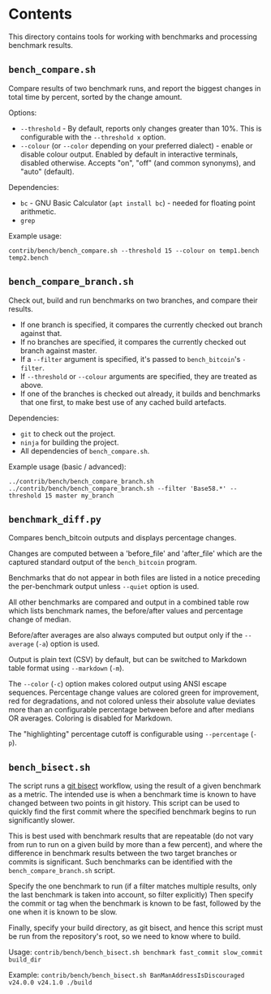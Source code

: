 # Contents

This directory contains tools for working with benchmarks and processing benchmark results.

## `bench_compare.sh`

Compare results of two benchmark runs, and report the biggest changes in total time by percent, sorted by the change amount.

Options:

- `--threshold` - By default, reports only changes greater than 10%. This is configurable with the `--threshold x` option.
- `--colour` (or `--color` depending on your preferred dialect) - enable or disable colour output.  Enabled by default in interactive terminals, disabled otherwise.  Accepts "on", "off" (and common synonyms), and "auto" (default).

Dependencies:

- `bc` - GNU Basic Calculator (`apt install bc`) - needed for floating point arithmetic.
- `grep`

Example usage:

    contrib/bench/bench_compare.sh --threshold 15 --colour on temp1.bench temp2.bench

## `bench_compare_branch.sh`

Check out, build and run benchmarks on two branches, and compare their results.

- If one branch is specified, it compares the currently checked out branch against that.
- If no branches are specified, it compares the currently checked out branch against master.
- If a `--filter` argument is specified, it's passed to `bench_bitcoin`'s `-filter`.
- If `--threshold` or `--colour` arguments are specified, they are treated as above.
- If one of the branches is checked out already, it builds and benchmarks that one first, to make best use of any cached build artefacts.

Dependencies:
- `git` to check out the project.
- `ninja` for building the project.
- All dependencies of `bench_compare.sh`.

Example usage (basic / advanced):

    ../contrib/bench/bench_compare_branch.sh
    ../contrib/bench/bench_compare_branch.sh --filter 'Base58.*' --threshold 15 master my_branch

## `benchmark_diff.py`

Compares bench_bitcoin outputs and displays percentage changes.

Changes are computed between a 'before_file' and 'after_file' which are
the captured standard output of the `bench_bitcoin` program.

Benchmarks that do not appear in both files are listed in a notice preceding
the per-benchmark output unless `--quiet` option is used.

All other benchmarks are compared and output in a combined table row which
lists benchmark names, the before/after values and percentage change of
median.

Before/after averages are also always computed but output only if the
`--average` (`-a`) option is used.

Output is plain text (CSV) by default, but can be switched to Markdown
table format using `--markdown` (`-m`).

The `--color` (`-c`) option makes colored output using ANSI escape sequences.
Percentage change values are colored green for improvement, red for
degradations, and not colored unless their absolute value deviates more than
an configurable percentage between before and after medians OR averages.
Coloring is disabled for Markdown.

The "highlighting" percentage cutoff is configurable using
`--percentage` (`-p`).

## `bench_bisect.sh`

The script runs a [git bisect](https://git-scm.com/docs/git-bisect) workflow,
using the result of a given benchmark as a metric.  The intended use is when a
benchmark time is known to have changed between two points in git history.
This script can be used to quickly find the first commit where the specified
benchmark begins to run significantly slower.

This is best used with benchmark results that are repeatable (do not vary from
run to run on a given build by more than a few percent), and where the
difference in benchmark results between the two target branches or commits is
significant.  Such benchmarks can be identified with the
`bench_compare_branch.sh` script.

Specify the one benchmark to run (if a filter matches multiple results, only
the last benchmark is taken into account, so filter explicitly)  Then specify
the commit or tag when the benchmark is known to be fast, followed by the one
when it is known to be slow.

Finally, specify your build directory, as git bisect, and hence this script
must be run from the repository's root, so we need to know where to build.

Usage: `contrib/bench/bench_bisect.sh benchmark fast_commit slow_commit build_dir`

Example: `contrib/bench/bench_bisect.sh BanManAddressIsDiscouraged v24.0.0 v24.1.0 ./build`
